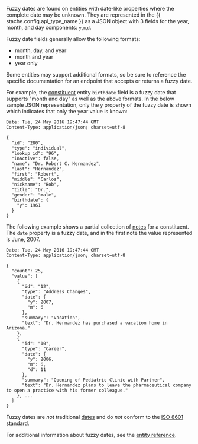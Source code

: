 Fuzzy dates are found on entities with date-like properties where the complete date may be unknown. They are represented in the {{ stache.config.api_type_name }} as a JSON object with 3 fields for the year, month, and day components: `y`,`m`,`d`.

Fuzzy date fields generally allow the following formats:
- month, day, and year
- month and year
- year only

Some entities may support additional formats, so be sure to reference the specific documentation for an endpoint that accepts or returns a fuzzy date.

For example, the <a href="{{ stache.config.constituent_entity_reference }}#Constituent" target="_blank">constituent</a> entity `birthdate` field is a fuzzy date that supports "month and day" as well as the above formats.  In the below sample JSON representation, only the `y` property of the fuzzy date is shown which indicates that only the year value is known:

<pre><code class="language-http">Date: Tue, 24 May 2016 19:47:44 GMT
Content-Type: application/json; charset=utf-8

{
  "id": "280",
  "type": "individual",
  "lookup_id": "96",
  "inactive": false,
  "name": "Dr. Robert C. Hernandez",
  "last": "Hernandez",
  "first": "Robert",
  "middle": "Carlos",
  "nickname": "Bob",
  "title": "Dr.",
  "gender": "male",
  "birthdate": {
    "y": 1961
  }
}</code></pre>

The following example shows a partial collection of <a href="{{ stache.config.constituent_entity_reference }}#Note" target="_blank">notes</a> for a constituent. The `date` property is a fuzzy date, and in the first note the value represented is June, 2007.

<pre><code class="language-http">Date: Tue, 24 May 2016 19:47:44 GMT
Content-Type: application/json; charset=utf-8

{
  "count": 25,
  "value": [
    {
      "id": "12",
      "type": "Address Changes",
      "date": {
        "y": 2007,
        "m": 6
      },
      "summary": "Vacation",
      "text": "Dr. Hernandez has purchased a vacation home in Arizona."
    },
    {
      "id": "10",
      "type": "Career",
      "date": {
        "y": 2006,
        "m": 6,
        "d": 11
      },
      "summary": "Opening of Pediatric Clinic with Partner",
      "text": "Dr. Hernandez plans to leave the pharmaceutical company to open a practice with his former colleague."
    }, ...
  ]
}</code></pre>

<p><bb-alert bb-alert-type="info">Fuzzy dates are <em>not</em> traditional <a href="#date-formats" class="smooth-scroll">dates</a> and do <em>not</em> conform to the <a href="https://tools.ietf.org/html/rfc3339" target="_blank">ISO 8601</a> standard.</bb-alert></p>


For additional information about fuzzy dates, see the <a href="{{ stache.config.constituent_entity_reference }}#FuzzyDate" target="_blank">entity reference</a>.
